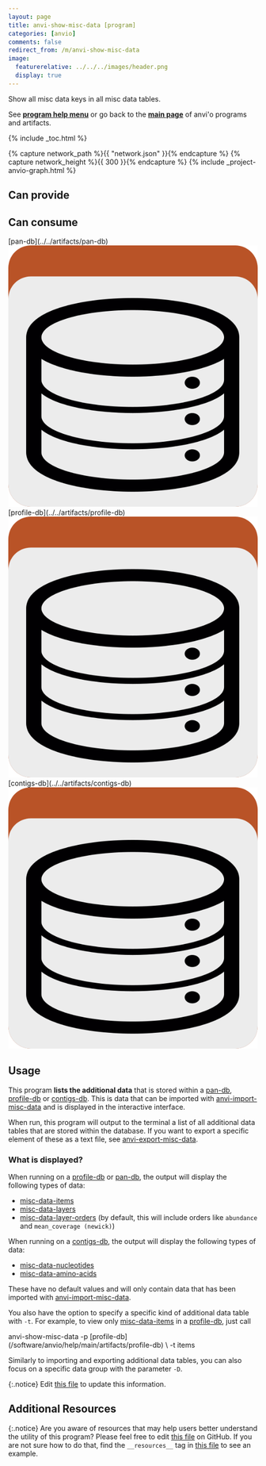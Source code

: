 ```yaml
---
layout: page
title: anvi-show-misc-data [program]
categories: [anvio]
comments: false
redirect_from: /m/anvi-show-misc-data
image:
  featurerelative: ../../../images/header.png
  display: true
---
```


Show all misc data keys in all misc data tables.

See **[program help menu](../../../../vignette#anvi-show-misc-data)** or go back to the **[main page](../../)** of anvi'o programs and artifacts.


{% include _toc.html %}
<div id="svg" class="subnetwork"></div>
{% capture network_path %}{{ "network.json" }}{% endcapture %}
{% capture network_height %}{{ 300 }}{% endcapture %}
{% include _project-anvio-graph.html %}


## Can provide

<p style="text-align: left" markdown="1"></p>

## Can consume

<p style="text-align: left" markdown="1"><span class="artifact-r">[pan-db](../../artifacts/pan-db) <img src="../../images/icons/DB.png" class="artifact-icon-mini" /></span> <span class="artifact-r">[profile-db](../../artifacts/profile-db) <img src="../../images/icons/DB.png" class="artifact-icon-mini" /></span> <span class="artifact-r">[contigs-db](../../artifacts/contigs-db) <img src="../../images/icons/DB.png" class="artifact-icon-mini" /></span></p>

## Usage


This program **lists the additional data** that is stored within a <span class="artifact-n">[pan-db](/software/anvio/help/main/artifacts/pan-db)</span>, <span class="artifact-n">[profile-db](/software/anvio/help/main/artifacts/profile-db)</span> or <span class="artifact-n">[contigs-db](/software/anvio/help/main/artifacts/contigs-db)</span>. This is data that can be imported with <span class="artifact-n">[anvi-import-misc-data](/software/anvio/help/main/programs/anvi-import-misc-data)</span> and is displayed in the interactive interface. 

When run, this program will output to the terminal a list of all additional data tables that are stored within the database. If you want to export a specific element of these as a text file, see <span class="artifact-n">[anvi-export-misc-data](/software/anvio/help/main/programs/anvi-export-misc-data)</span>. 

### What is displayed? 

When running on a <span class="artifact-n">[profile-db](/software/anvio/help/main/artifacts/profile-db)</span> or <span class="artifact-n">[pan-db](/software/anvio/help/main/artifacts/pan-db)</span>, the output will display the following types of data:

- <span class="artifact-n">[misc-data-items](/software/anvio/help/main/artifacts/misc-data-items)</span> 
- <span class="artifact-n">[misc-data-layers](/software/anvio/help/main/artifacts/misc-data-layers)</span>
- <span class="artifact-n">[misc-data-layer-orders](/software/anvio/help/main/artifacts/misc-data-layer-orders)</span> (by default, this will include orders like `abundance` and `mean_coverage (newick)`)

When running on a <span class="artifact-n">[contigs-db](/software/anvio/help/main/artifacts/contigs-db)</span>, the output will display the following types of data:

- <span class="artifact-n">[misc-data-nucleotides](/software/anvio/help/main/artifacts/misc-data-nucleotides)</span> 
- <span class="artifact-n">[misc-data-amino-acids](/software/anvio/help/main/artifacts/misc-data-amino-acids)</span> 

These have no default values and will only contain data that has been imported with <span class="artifact-n">[anvi-import-misc-data](/software/anvio/help/main/programs/anvi-import-misc-data)</span>. 

You also have the option to specify a specific kind of additional data table with `-t`. For example, to view only <span class="artifact-n">[misc-data-items](/software/anvio/help/main/artifacts/misc-data-items)</span> in a <span class="artifact-n">[profile-db](/software/anvio/help/main/artifacts/profile-db)</span>, just call

<div class="codeblock" markdown="1">
anvi&#45;show&#45;misc&#45;data &#45;p <span class="artifact&#45;n">[profile&#45;db](/software/anvio/help/main/artifacts/profile&#45;db)</span> \
                    &#45;t items 
</div>

Similarly to importing and exporting additional data tables, you can also focus on a specific data group with the parameter `-D`.


{:.notice}
Edit [this file](https://github.com/merenlab/anvio/tree/master/anvio/docs/programs/anvi-show-misc-data.md) to update this information.


## Additional Resources



{:.notice}
Are you aware of resources that may help users better understand the utility of this program? Please feel free to edit [this file](https://github.com/merenlab/anvio/tree/master/bin/anvi-show-misc-data) on GitHub. If you are not sure how to do that, find the `__resources__` tag in [this file](https://github.com/merenlab/anvio/blob/master/bin/anvi-interactive) to see an example.
